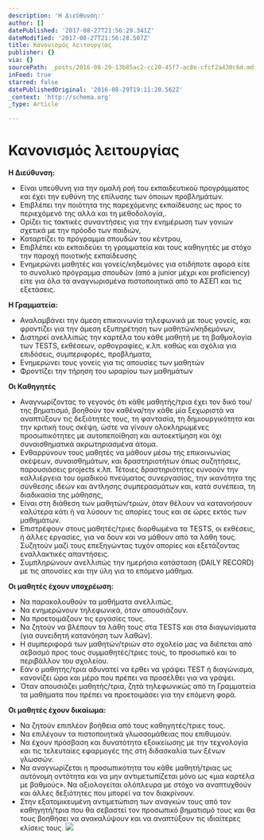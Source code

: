 ```yaml
---
description: 'Η Διεύθυνση:'
author: []
datePublished: '2017-08-27T21:56:29.341Z'
dateModified: '2017-08-27T21:56:28.507Z'
title: Κανονισμός λειτουργίας
publisher: {}
via: {}
sourcePath: _posts/2016-08-29-13b85ac2-cc20-45f7-ac8e-cfcf2a430c6d.md
inFeed: true
starred: false
datePublishedOriginal: '2016-08-29T19:11:20.562Z'
_context: 'http://schema.org'
_type: Article

---
```

# Κανονισμός λειτουργίας

**Η Διεύθυνση:**

* Είναι υπεύθυνη για την ομαλή ροή του εκπαιδευτικού προγράμματος και έχει την ευθύνη της επίλυσης των όποιων προβλημάτων.
* Επιβλέπει την ποιότητα της παρεχόμενης εκπαίδευσης ως προς το περιεχόμενό της αλλά και τη μεθοδολογία,.
* Ορίζει τις τακτικές συναντήσεις για την ενημέρωση των γονιών σχετικά με την πρόοδο των παιδιών,
* Καταρτίζει το πρόγραμμα σπουδών του κέντρου,
* Επιβλέπει και εκπαιδεύει τη γραμματεία και τους καθηγητές με στόχο την παροχή ποιοτικής εκπαίδευσης
* Ενημερώνει μαθητές και γονείς/κηδεμόνες για οτιδήποτε αφορά είτε το συνολικό πρόγραμμα σπουδών (από a junior μέχρι και proficiency) είτε για όλα τα αναγνωρισμένα πιστοποιητικά από το ΑΣΕΠ και τις εξετάσεις.

**Η Γραμματεία:**

* Αναλαμβάνει την άμεση επικοινωνία τηλεφωνικά με τους γονείς, και φροντίζει για την άμεση εξυπηρέτηση των μαθητών/κηδεμόνων,
* Διατηρεί ανελλιπώς την καρτέλα του κάθε μαθητή με τη βαθμολογία των TESTS, εκθέσεων, ορθογραφίες, κ.λπ. καθώς και σχόλια για επιδόσεις, συμπεριφορές, προβλήματα,
* Ενημερώνει τους γονείς για τις απουσίες των μαθητών
* Φροντίζει την τήρηση του ωραρίου των μαθημάτων

**Οι Καθηγητές**

* Αναγνωρίζοντας το γεγονός ότι κάθε μαθητής/τρια έχει τον δικό του/της βηματισμό, βοηθούν τον καθένα/την κάθε μία ξεχωριστά να αναπτύξουν τις δεξιότητές τους, τη φαντασία, τη δημιουργικότητα και την κριτική τους σκέψη, ώστε να γίνουν ολοκληρωμένες προσωπικότητες με αυτοπεποίθηση και αυτοεκτίμηση και όχι συναισθηματικά ακρωτηριασμένα άτομα.
* Ενθαρρύνουν τους μαθητές να μάθουν μέσω της επικοινωνίας σκέψεων, συναισθημάτων, και δραστηριοτήτων όπως συζητήσεις, παρουσιάσεις projects κ.λπ. Τέτοιες δραστηριότητες ευνοούν την καλλιέργεια του ομαδικού πνεύματος συνεργασίας, την ικανότητα της σύνθεσης ιδεών και άντλησης συμπερασμάτων και, κατά συνέπεια, τη διαδικασία της μάθησης,
* Είναι στη διάθεση των μαθητών/τριών, όταν θέλουν να κατανοήσουν καλύτερα κάτι ή να λύσουν τις απορίες τους και σε ώρες εκτός των μαθημάτων.
* Επιστρέφουν στους μαθητές/τριες διορθωμένα τα TESTS, οι εκθέσεις, ή άλλες εργασίες, για να δουν και να μάθουν από τα λάθη τους. Συζητούν μαζί τους επεξηγώντας τυχόν απορίες και εξετάζοντας εναλλακτικές απαντήσεις.
* Συμπληρώνουν ανελλιπώς την ημερήσια κατάσταση (DAILY RECORD) με τις απουσίες και την ύλη για το επόμενο μάθημα.

**Οι μαθητές έχουν υποχρέωση:**

* Να παρακολουθούν τα μαθήματα ανελλιπώς.
* Να ενημερώνουν τηλεφωνικά, όταν απουσιάζουν.
* Να προετοιμάζουν τις εργασίες τους.
* Να ζητούν να βλέπουν τα λάθη τους στα TESTS και στα διαγωνίσματα (για συνειδητή κατανόηση των λαθών).
* Η συμπεριφορά των μαθητών/τριών στο σχολείο μας να διέπεται από σεβασμό προς τους συμμαθητές/τριες τους, το προσωπικό και το περιβάλλον του σχολείου.
* Εάν ο μαθητής/τρια αδυνατεί να έρθει να γράψει TEST ή διαγώνισμα, κανονίζει ώρα και μέρα που πρέπει να προσέλθει για να γράψει.
* Όταν απουσιάζει μαθητής/τρια, ζητά τηλεφωνικώς από τη Γραμματεία τα μαθήματα που πρέπει να προετοιμάσει για την επόμενη φορά.

**Οι μαθητές έχουν δικαίωμα:**

* Να ζητούν επιπλέον βοήθεια από τους καθηγητές/τριες τους.
* Να επιλέγουν τα πιστοποιητικά γλωσσομάθειας που επιθυμούν.
* Να έχουν πρόσβαση και δυνατότητα εξοικείωσης με την τεχνολογία και τις τελευταίες εφαρμογές της στη διδασκαλία των ξένων γλωσσών.
* Να αναγνωρίζεται η προσωπικότητα του κάθε μαθητή/τριας ως αυτόνομη οντότητα και να μην αντιμετωπίζεται μόνο ως «μια καρτέλα με βαθμούς». Να αξιολογείται ολόπλευρα με στόχο να αναπτυχθούν και άλλες δεξιότητες που μπορεί να τον διακρίνουν.
* Στην εξατομικευμένη αντιμετώπιση των αναγκών τους από τον καθηγητή/τρια που θα σεβαστεί τον προσωπικό βηματισμό τους και θα τους βοηθήσει να ανακαλύψουν και να αναπτύξουν τις ιδιαίτερες κλίσεις τους.
![](https://the-grid-user-content.s3-us-west-2.amazonaws.com/f902cff4-7e04-4724-bbfe-1f193596f64f.jpg)